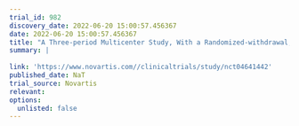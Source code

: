 ```yaml
---
trial_id: 982
discovery_date: 2022-06-20 15:00:57.456367
date: 2022-06-20 15:00:57.456367
title: "A Three-period Multicenter Study, With a Randomized-withdrawal, Double-blinded, Placebo-controlled Design in Period 2 to Evaluate the Clinical Efficacy, Safety, and Tolerability of MAS825 in NLRC4-GOF Patients"
summary: |
  
link: 'https://www.novartis.com//clinicaltrials/study/nct04641442'
published_date: NaT
trial_source: Novartis
relevant: 
options:
  unlisted: false
---
```

